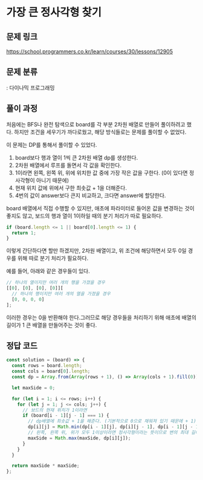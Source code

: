 # 가장 큰 정사각형 찾기

## 문제 링크

https://school.programmers.co.kr/learn/courses/30/lessons/12905

## 문제 분류

: 다이나믹 프로그래밍

## 풀이 과정

처음에는 BFS나 완전 탐색으로 board를 각 부분 2차원 배열로 만들어 풀이하려고 했다. 하지만 조건을 세우기가 까다로웠고, 해당 방식들로는 문제를 풀이할 수 없었다.

이 문제는 DP를 통해서 풀이할 수 있었다.

1. board보다 행과 열이 1씩 큰 2차원 배열 dp를 생성한다.
2. 2차원 배열에서 루프를 돌면서 각 값을 확인한다.
3. 1이라면 왼쪽, 왼쪽 위, 위에 위치한 값 중에 가장 작은 값을 구한다. (0이 있다면 정사각형이 아니기 때문에)
4. 현재 위치 값에 위에서 구한 최솟값 + 1을 더해준다.
5. 4번의 값이 answer보다 큰지 비교하고, 크다면 answer에 할당한다.

board 배열에서 직접 수행할 수 있지만, 애초에 파라미터로 들어온 값을 변경하는 것이 좋지도 않고, 보드의 행과 열이 1이하일 때의 분기 처리가 따로 필요하다.

```js
if (board.length <= 1 || board[0].length <= 1) {
  return 1;
}
```

이렇게 간단하다면 할만 하겠지만, 2차원 배열이고, 위 조건에 해당하면서 모두 0일 경우를 위해 따로 분기 처리가 필요하다.

예를 들어, 아래와 같은 경우들이 있다.

```js
// 하나의 열이지만 여러 개의 행을 가졌을 경우
[[0], [0], [0], [0]][
  // 하나의 행이지만 여러 개의 열을 가졌을 경우
  [0, 0, 0, 0]
];
```

이러한 경우는 0을 반환해야 한다.그러므로 해당 경우들을 처리하기 위해 애초에 배열의 길이가 1 큰 배열을 만들어주는 것이 좋다.

## 정답 코드

```js
const solution = (board) => {
  const rows = board.length;
  const cols = board[0].length;
  const dp = Array.from(Array(rows + 1), () => Array(cols + 1).fill(0));

  let maxSide = 0;

  for (let i = 1; i <= rows; i++) {
    for (let j = 1; j <= cols; j++) {
      // 보드의 현재 위치가 1이라면
      if (board[i - 1][j - 1] === 1) {
        // dp배열에 최솟값 + 1을 해준다. (기본적으로 0으로 채워져 있기 때문에 + 1)
        dp[i][j] = Math.min(dp[i - 1][j], dp[i][j - 1], dp[i - 1][j - 1]) + 1;
        // 왼쪽, 왼쪽 위, 위가 모두 1이상이라면 정사각형이라는 뜻이므로 변의 최대 길이가 증가
        maxSide = Math.max(maxSide, dp[i][j]);
      }
    }
  }

  return maxSide * maxSide;
};
```

